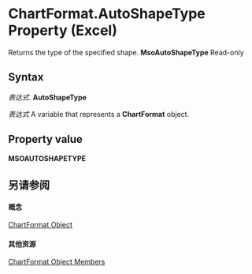 
# ChartFormat.AutoShapeType Property (Excel)

Returns the type of the specified shape.  **MsoAutoShapeType** Read-only


## Syntax

 _表达式_. **AutoShapeType**

 _表达式_ A variable that represents a **ChartFormat** object.


## Property value

 **MSOAUTOSHAPETYPE**


## 另请参阅


#### 概念


[ChartFormat Object](edac71b7-ed38-6658-2cbf-6493dc1ad3ed.md)
#### 其他资源


[ChartFormat Object Members](http://msdn.microsoft.com/library/d06de08a-72d0-46d3-e06a-86e432a9a334%28Office.15%29.aspx)
